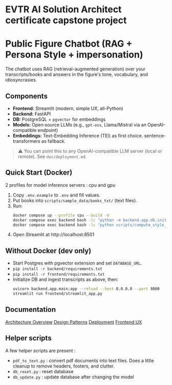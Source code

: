 # EVTR AI Solution Architect certificate capstone project
# Public Figure Chatbot (RAG + Persona Style + impersonation)

The chatbot uses RAG (retrieval-augmented generation) over your transcripts/books and answers in the figure's tone, vocabulary, and idiosyncrasies.

## Components

- **Frontend:** Streamlit (modern, simple UX, all-Python)
- **Backend:** FastAPI
- **DB:** PostgreSQL + `pgvector` for embeddings
- **Models:** Open‑source LLMs (e.g., `gpt-oss`, Llama/Mistral via an OpenAI-compatible endpoint)
- **Embeddings:** Text-Embedding Inference (TEI) as first choice.  sentence-transformers  as fallback.

> ⚠️ You can point this to any OpenAI-compatible LLM server (local or remote). See `doc/deployment.md`.

## Quick Start (Docker)

2 profiles for model inference servers : cpu and gpu

1. Copy `.env.example` to `.env` and fill values.
2. Put books into `scripts/sample_data/books_txt/` (text files).
3. Run:
   ```bash
   docker compose up --profile cpu --build -d
   docker compose exec backend bash -lc "python -m backend.app.db.init_db && python scripts/ingest_books.py --doc-type book --persona 'Your Figure' scripts/sample_data/books_txt"
   docker compose exec backend bash -lc "python scripts/compute_style_profile.py --persona 'Your Figure'"
   ```
4. Open Streamlit at http://localhost:8501

## Without Docker (dev only)
- Start Postgres with pgvector extension and set `DATABASE_URL`.
- `pip install -r backend/requirements.txt`
- `pip install -r frontend/requirements.txt`
- Initialize DB and ingest transcripts as above, then:
  ```bash
  uvicorn backend.app.main:app --reload --host 0.0.0.0 --port 8000
  streamlit run frontend/streamlit_app.py
  ```

## Documentation

[Architecture Overview](doc/architecture_overview.md)
[Design Patterns](doc/design_patterns.md)
[Deployment](doc/deployment.md)
[Frontend UX](doc/frontend_ux.md)


## Helper scripts

A few helper scripts are present : 

- `pdf_to_text.py` : 	convert pdf documents into text files. Does a little cleanup to remove headers, footers, and clutter.
- `db_reset.py` :	reset database
- `db_update.py` : 	update database after changing the model
